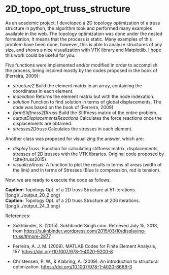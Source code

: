# 2D_topo_opt_truss_structure
As an academic project, I developed a 2D topology optimization of a truss structure in python, the algorithm took and performed many examples available in the web. The topology optimization was done under the nested formulation, It means that the process is static. Many examples of this problem have been done, however, this is able to analyze structures of any size, and shows a nice visualization with VTK library and Matplotlib. I hope this work could be useful for you.

Five functions were implemented and/or modified in order to accomplish the process, being inspired mostly by the codes proposed in the book of (Ferreira, 2009):

- _structure2_ Build the element matrix in an array, containing the coordinates in each element.
- _indexation_ Returns the element matrix but with the node indexation.
- _solution_ Function to find solution in terms of global displacements. The code was based on the book of (Ferreira, 2009)
- _formStiffness2Dtruss_ Build the Stiffness matrix of the entire problem.
- _outputDisplacementsReactions_ Calculates the force reactions once the displacements are obtained.
- _stresses2Dtruss_ Calculates the stresses in each element.

Another class was proposed for visualizing the answer, which are:

- _displayTruss:_     Function for calculating stiffness matrix, displacements, stresses of 2D trusses
    with the VTK libraries. Original code proposed by \cite{truss2015}.
- _visualizeAreas:_ A function to plot the results in terms of areas (width of the line) and in terms of Stresses (Blue is compression, red is tension).

Now, we are ready to execute the code as follows:

<div class=caption><b> Caption: </b> Topology Opt. of a 2D truss Structure at 51 iterations.</div>
![png](../output_20_2.png)

<div class=caption><b> Caption: </b> Topology Opt. of a 2D truss Structure at 206 iterations.</div>
![png](../output_24_3.png)


References:

- Sukhbinder, S. (2015). SukhbinderSingh.com. Retrieved July 15, 2018, from https://sukhbinder.wordpress.com/2015/03/10/displaying-truss/#more-2877.

- Ferreira, A. J. M. (2009). MATLAB Codes for Finite Element Analysis, 157. https://doi.org/10.1007/978-1-4020-9200-8

- Christensen, P. W., & Klabring, A. (2009). An introduction to structural optimization. https://doi.org/10.1007/978-1-4020-8666-3
